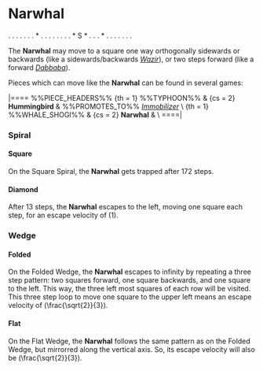 # Narwhal

<div class = "movement">
. . . . .
. . * . .
. . . . .
. * S * .
. . * . .
. . . . .
</div>

The **Narwhal** may move to a square one way orthogonally sidewards
or backwards (like a sidewards/backwards [*Wazir*](wazir.html)), or
two steps forward (like a forward [*Dabbaba*](dabbaba.html)).

Pieces which can move like the **Narwhal** can be found in
several games:

|====
%%PIECE_HEADERS%%
  {th = 1}  %%TYPHOON%%
& {cs = 2}  **Hummingbird**
&           %%PROMOTES_TO%% [*Immobilizer*](queen.html?piece=immobilizer) \\
  {th = 1}  %%WHALE_SHOGI%%
& {cs = 2}  **Narwhal**
&           \\
====|

### Spiral

#### Square

On the Square Spiral, the **Narwhal** gets trapped after 172 steps.

#### Diamond

After 13 steps, the **Narwhal** escapes to the left, moving one
square each step, for an escape velocity of \(1\).

### Wedge

#### Folded

On the Folded Wedge, the **Narwhal** escapes to infinity by repeating
a three step pattern: two squares forward, one square backwards, and
one square to the left. This way, the three left most squares of each
row will be visited. This three step loop to move one square to the
upper left means an escape velocity of \(\frac{\sqrt{2}}{3}\).

#### Flat

On the Flat Wedge, the **Narwhal** follows the same pattern as on
the Folded Wedge, but mirrorred along the vertical axis. So, its
escape velocity will also be \(\frac{\sqrt{2}}{3}\).
